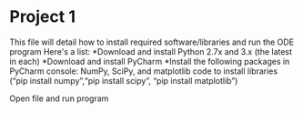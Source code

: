 # Project 1

This file will detail how to install required software/libraries and run the ODE program
Here's a list:
*Download and install Python 2.7x and 3.x (the latest in each)
*Download and install PyCharm
*Install the following packages in PyCharm console: NumPy, SciPy, and matplotlib code to install libraries (“pip install numpy”,“pip install scipy”, “pip install matplotlib”)

Open file and run program
